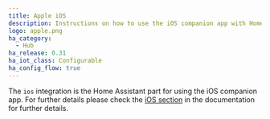 ```yaml
---
title: Apple iOS
description: Instructions on how to use the iOS companion app with Home Assistant.
logo: apple.png
ha_category:
  - Hub
ha_release: 0.31
ha_iot_class: Configurable
ha_config_flow: true
---
```


The `ios` integration is the Home Assistant part for using the iOS companion app. For further details please check the [iOS section](/docs/ecosystem/ios/) in the documentation for further details.
